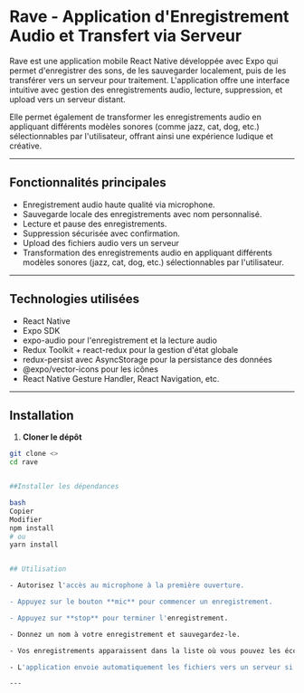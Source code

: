 # Rave - Application d'Enregistrement Audio et Transfert via Serveur

Rave est une application mobile React Native développée avec Expo qui permet d'enregistrer des sons, de les sauvegarder localement, puis de les transférer vers un serveur pour traitement. L'application offre une interface intuitive avec gestion des enregistrements audio, lecture, suppression, et upload vers un serveur distant. 

Elle permet également de transformer les enregistrements audio en appliquant différents modèles sonores (comme jazz, cat, dog, etc.) sélectionnables par l'utilisateur, offrant ainsi une expérience ludique et créative.


---

## Fonctionnalités principales

- Enregistrement audio haute qualité via microphone.
- Sauvegarde locale des enregistrements avec nom personnalisé.
- Lecture et pause des enregistrements.
- Suppression sécurisée avec confirmation.
- Upload des fichiers audio vers un serveur 
- Transformation des enregistrements audio en appliquant différents modèles sonores (jazz, cat, dog, etc.) sélectionnables par l'utilisateur.


---

## Technologies utilisées

- React Native 
- Expo SDK
- expo-audio pour l'enregistrement et la lecture audio
- Redux Toolkit + react-redux pour la gestion d'état globale
- redux-persist avec AsyncStorage pour la persistance des données
- @expo/vector-icons pour les icônes
- React Native Gesture Handler, React Navigation, etc.

---

## Installation

1. **Cloner le dépôt**

```bash
git clone <>
cd rave


##Installer les dépendances

bash
Copier
Modifier
npm install
# ou
yarn install


## Utilisation

- Autorisez l'accès au microphone à la première ouverture.

- Appuyez sur le bouton **mic** pour commencer un enregistrement.

- Appuyez sur **stop** pour terminer l'enregistrement.

- Donnez un nom à votre enregistrement et sauvegardez-le.

- Vos enregistrements apparaissent dans la liste où vous pouvez les écouter ou supprimer.

- L'application envoie automatiquement les fichiers vers un serveur si l'IP et le port sont configurés dans Redux.

---


